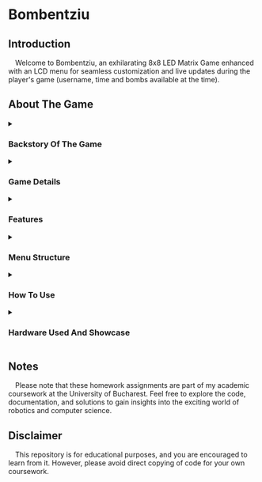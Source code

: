 # Bombentziu

## Introduction
&emsp;Welcome to Bombentziu, an exhilarating 8x8 LED Matrix Game enhanced with an LCD menu for seamless customization and live updates during the player's game (username, time and bombs available at the time).

## About The Game

<details>
<summary><h3>Backstory Of The Game</h3></summary>

#### Why did I choose this game idea?
&emsp;I chose to develop Bombentziu, a Bomberman-style game because of its timeless appeal and straightforward yet entertaining gameplay. The nostalgic memories of playing this type of game with friends sparked my enthusiasm to recreate that shared joy and strategic excitement in a modern gaming experience.<br><br>

#### Where did I encounter some problems?
  <ol>- Generating the randomly spawned walls so it can be fun to play more than once.</ol>
  <ol>- Dividing the whole map into four different rooms and increasing the size of the map from 8x8 to 16x16.</ol>
  <ol>- Updating the whole map and the blinkings on the 8x8 LED Matrix.</ol>
  <ol>- Implementing the maximum number of bombs at a time for each difficulty (once one difficulty was ready, all of them were).</ol>
</details>

<details>
<summary><h3>Game Details</h3></summary>
&emsp;Players can tailor their experience by adjusting settings like username, difficulty, LCD and LED Matrix brightness, and toggle sounds on or off.
<br>&emsp;Once customized, players find themselves in a dynamic map divided into four rooms (each of the different room has a corner wall that cannot be destroyed, and doesn't need to be destroyed, to help the user guide himself and to let him know in what room it currently is), where strategic bomb placement (the upper, lower, right and left walls will be affected and will start blinking once a bomb is placed - if walls exist in the bomb's range) is key to demolishing randomly spawned walls. The higher the difficulty, the more walls appear, and the fewer bombs are available at a time.
<br>&emsp;Each time a bomb explodes, another one will appear in the player's inventory (EASY - maximum 3, MEDIUM - maximum 2, HARD - maximum 1, all at a time). Navigate through empty pathways as you cannot go through the walls unless they are destroyed, destroy all walls to complete the level, and aim for the highscore by finishing quickly.
<br>&emsp;Discover the unique charm of Bombentziu as you master the art of explosive strategy!
</details>

<details>
<summary><h3>Features</h3></summary>

<ol><br><b>Dynamic Difficulty:</b> Choose the difficulty level (1 to 3) at the start to control the complexity of the game.<br></ol>
<ol><b>Randomly Generated Map:</b> The game generates a unique map on the LED matrix for each playthrough, adding variety and challenge.<br></ol>
<ol><b>4 Different Rooms:</b> Each level has 4 different rooms (the harder the level, the more walls spawned on each room) that you can navigate through using the joystick. If there is not a wall blocking you from doing this, you can go from one room to another via the margins of the current room you are in. Each room has a corner "wall" that lets you know what room you are in at the moment.<br></ol>
<ol><b>Joystick Control:</b> Navigate through the maze using a joystick, providing a responsive and intuitive user experience.<br></ol>
<ol><b>Bombs Away!:</b> Deploy bombs by clicking on the physical button to clear walls and make your way through the maze.<br></ol>
<ol><b>EEPROM High Scores:</b> Your best times are saved in the Arduino's EEPROM. If you beat your previous high score, it will be updated.<br></ol>
<ol><b>Customize:</b> Set the brightnesses for LCD or Matrix using Settings Menu. Toggle the sound on/off. All these are saved in EEPROM.<br></ol>
<ol><b>About:</b> Some words about me, the creator.<br></ol>
<ol><b>How To Play:</b> Small tutorial of how to use and play the game.<br></ol>
<ol><b>Live Updates!:</b> Whenever the user is playing the game, live updates will be displayed on the LCD (such like username, number of available bombs and his time).<br></ol>
<ol><b>Game Reset:</b> After completing the game, press the physical button to go back to the main menu where you can start a new challenge.</ol></details>


<details>
<summary><h3>Menu Structure</h3></summary>

<ol><br><b>Start Game:</b> Switching to the game mode from the current menu mode.<br></ol>
<ol><b>Level:</b> The game comes with 3 different difficulties (Easy, Medium, Hard). Choose your desired one.<br></ol>
<ol><b>Highscore:</b> Navigate through the highscores (TOP 3 best times) for your selected difficulty. If you change the difficulty, the highscores will be shown for the new selected level. Once you want to leave the submenu, swipe left.<br></ol>
<ol><b>Settings:</b> Select the submenu you would like to personalize.<br><br>
  <ol><b>- Set username:</b> Select your to-be username. You can switch from character to character using swipe left/right gestures. If you want to change the selected character, user swipe up/down gestures on the joystick. The selected character will be blinking. Click the button when ready.</ol>
  <ol><b>- LCD Brightness:</b> Swipe up/down to select your desired LCD brightness. You can either click the button or swipe left when ready.</ol>
  <ol><b>- MTX Brightness:</b> Swipe up/down to select your desired Matrix brightness. You can either click the button or swipe left when ready.</ol>
  <ol><b>- Sounds:</b> The printed value represents the current value for the sound effects. Once you press it, the opposite will be toggled and printed.</ol>
  <ol><b>- Highscore Reset:</b> Once you press it, a text will be printed and the game will wait for your input if you are sure you want to reset the highscores for the currently selected difficulty. If you press "YES", the highscores of the current difficulty will be deleted from EEPROM.</ol>
</ol>
<ol><b>About:</b> Some words about me, the creator. You can swipe up/down to scroll the text. Once you want to leave the submenu, swipe left.<br></ol>
<ol><b>How To Play:</b> Small tutorial of how to use and play the game. You can swipe up/down to scroll the text. Once you want to leave the submenu, swipe left.</ol></details>

<details>
<summary><h3>How To Use</h3></summary>

<ol><b>Power On:</b> Connect your Arduino Uno and power it on.<br></ol>
<ol><b>Set Username:</b> Choose the username (3 characters maximum) by entering the corresponding username using the joystick (Settings -> Set username).<br></ol>
<ol><b>Set Difficulty:</b> Choose the difficulty level (1 to 3) by entering the corresponding level using the button.<br></ol>
<ol><b>Start the Game:</b> Press the button to start the game via the menu.<br></ol>
<ol><b>Navigate the Map:</b> Use the joystick to move through the map. You can go from one room to another by using the margins of the current room you are in (the one displayed on the 8x8 LED matrix).<br></ol>
<ol><b>Place Bombs:</b> Click the physical button to place bombs strategically and clear walls. The affected walls will be blinking until the bomb explodes and the walls disappear.<br></ol>
<ol><b>Complete the Game:</b> In order to finish the level, you have to succesfully destroy all the walls from all the four rooms. Try ripping the walls off as fast as possible!<br></ol>
<ol><b>Beat the High Score:</b> Your best times are saved in EEPROM. Beat your previous high scores!<br></ol>
<ol><b>Game Reset:</b> After completing the game, you are free to navigate the menu so you can start the game once again.</ol></details>
  
<details>
<summary><h3>Hardware Used And Showcase</h3></summary>
<img src = 'https://github.com/leviaici/IntroductionToRobotics/blob/main/Homework_7/IMG_7184.jpeg' align="right" width = 300>
  
- [X] Arduino UNO Board
- [X] Potentiometer
- [X] LCD
- [X] Joystick
- [X] 8x8 LED Matrix
- [X] Buzzer
- [X] MAX7219
- [X] Push-Button
- [X] Resistors, capacitors and wires as needed
- [X] Breadboard
- [X] Yotube Link (video showcase): https://youtu.be/ymxeLCfF6EE

</details>

## Notes

&emsp;Please note that these homework assignments are part of my academic coursework at the University of Bucharest. Feel free to explore the code, documentation, and solutions to gain insights into the exciting world of robotics and computer science.

## Disclaimer
&emsp;This repository is for educational purposes, and you are encouraged to learn from it. However, please avoid direct copying of code for your own coursework.
